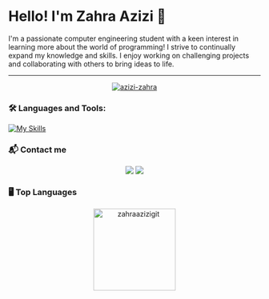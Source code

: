 
# Hello! I'm Zahra Azizi 🎈
I'm a passionate computer engineering student with a keen interest in learning more about the world of programming! I strive to continually expand my knowledge and skills. I enjoy working on challenging projects and collaborating with others to bring ideas to life. 

---

<p align="center"> <a href="https://github.com/ryo-ma/github-profile-trophy"><img src="https://github-profile-trophy.vercel.app/?username=azizi-zahra" alt="azizi-zahra" /></a> </p> 

### 🛠 Languages and Tools:

<p align="center">

[![My Skills](https://skillicons.dev/icons?i=c,cpp,py,java,vscode,ubuntu,linux,git)](https://skillicons.dev)

  </p>  

### 📬 Contact me

<p align="center">
<a href="mailto:azizi.zahra.tehran@gmail.com"><img src="https://img.shields.io/badge/-gmail-B23121?style=for-the-badge&logo=Gmail&logoColor=white"/></a>
<a href=https://www.linkedin.com/in/zahra-azizi-t1384/"><img src="https://img.shields.io/badge/-Linkedin-0e76a8?style=for-the-badge&logo=Linkedin&logoColor=white"/></a>
</p>

### 🖥 Top Languages
<p align="center"><img height="164em" align="center" src="https://github-readme-stats.vercel.app/api/top-langs?username=azizi-zahra&show_icons=true&locale=en&layout=compact" alt="zahraazizigit" /></p>  
